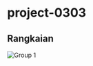 # project-0303

## Rangkaian
![Group 1](https://user-images.githubusercontent.com/18347199/226150271-d2e31f86-84a9-476e-88de-82d04ac8cc01.png)
